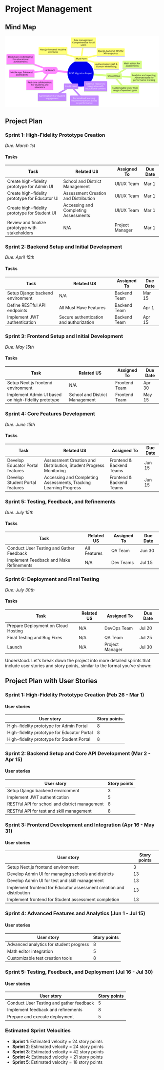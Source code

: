 # Project Management
## Mind Map

![MindMap](https://github.com/rahuluniv/EduBest/blob/main/images/mindmap.png)

## Project Plan

### Sprint 1: High-Fidelity Prototype Creation

_Due: March 1st_

#### Tasks

| **Task**                                      | **Related US**                        | **Assigned To** | **Due Date** |
| --------------------------------------------- | ------------------------------------- | --------------- | ------------ |
| Create high-fidelity prototype for Admin UI   | School and District Management        | UI/UX Team      | Mar 1        |
| Create high-fidelity prototype for Educator UI| Assessment Creation and Distribution  | UI/UX Team      | Mar 1        |
| Create high-fidelity prototype for Student UI | Accessing and Completing Assessments  | UI/UX Team      | Mar 1        |
| Review and finalize prototype with stakeholders| N/A                                   | Project Manager | Mar 1        |

### Sprint 2: Backend Setup and Initial Development

_Due: April 15th_

#### Tasks

| **Task**                                      | **Related US**                        | **Assigned To** | **Due Date** |
| --------------------------------------------- | ------------------------------------- | --------------- | ------------ |
| Setup Django backend environment              | N/A                                   | Backend Team    | Mar 15       |
| Define RESTful API endpoints                  | All Must Have Features                | Backend Team    | Apr 1        |
| Implement JWT authentication                  | Secure authentication and authorization | Backend Team  | Apr 15       |

### Sprint 3: Frontend Setup and Initial Development

_Due: May 15th_

#### Tasks

| **Task**                                      | **Related US**                        | **Assigned To** | **Due Date** |
| --------------------------------------------- | ------------------------------------- | --------------- | ------------ |
| Setup Next.js frontend environment            | N/A                                   | Frontend Team   | Apr 30       |
| Implement Admin UI based on high-fidelity prototype | School and District Management   | Frontend Team   | May 15       |

### Sprint 4: Core Features Development

_Due: June 15th_

#### Tasks

| **Task**                                      | **Related US**                        | **Assigned To** | **Due Date** |
| --------------------------------------------- | ------------------------------------- | --------------- | ------------ |
| Develop Educator Portal features              | Assessment Creation and Distribution, Student Progress Monitoring | Frontend & Backend Teams | Jun 15 |
| Develop Student Portal features               | Accessing and Completing Assessments, Tracking Learning Progress | Frontend & Backend Teams | Jun 15 |

### Sprint 5: Testing, Feedback, and Refinements

_Due: July 15th_

#### Tasks

| **Task**                                      | **Related US**                        | **Assigned To** | **Due Date** |
| --------------------------------------------- | ------------------------------------- | --------------- | ------------ |
| Conduct User Testing and Gather Feedback      | All Features                          | QA Team         | Jun 30       |
| Implement Feedback and Make Refinements       | N/A                                   | Dev Teams       | Jul 15       |

### Sprint 6: Deployment and Final Testing

_Due: July 30th_

#### Tasks

| **Task**                                      | **Related US**                        | **Assigned To** | **Due Date** |
| --------------------------------------------- | ------------------------------------- | --------------- | ------------ |
| Prepare Deployment on Cloud Hosting           | N/A                                   | DevOps Team     | Jul 20       |
| Final Testing and Bug Fixes                   | N/A                                   | QA Team         | Jul 25       |
| Launch                                         | N/A                                   | Project Manager | Jul 30       |

Understood. Let's break down the project into more detailed sprints that include user stories and story points, similar to the format you've shown:

## Project Plan with User Stories

### Sprint 1: High-Fidelity Prototype Creation (Feb 26 - Mar 1)

#### User stories

| **User story**                               | **Story points** |
| -------------------------------------------- | ---------------- |
| High-fidelity prototype for Admin Portal     | 8                |
| High-fidelity prototype for Educator Portal  | 8                |
| High-fidelity prototype for Student Portal   | 8                |

### Sprint 2: Backend Setup and Core API Development (Mar 2 - Apr 15)

#### User stories

| **User story**                               | **Story points** |
| -------------------------------------------- | ---------------- |
| Setup Django backend environment             | 3                |
| Implement JWT authentication                 | 5                |
| RESTful API for school and district management | 8              |
| RESTful API for test and skill management    | 8                |

### Sprint 3: Frontend Development and Integration (Apr 16 - May 31)

#### User stories

| **User story**                               | **Story points** |
| -------------------------------------------- | ---------------- |
| Setup Next.js frontend environment           | 3                |
| Develop Admin UI for managing schools and districts | 13         |
| Develop Admin UI for test and skill management | 13             |
| Implement frontend for Educator assessment creation and distribution | 13 |
| Implement frontend for Student assessment completion | 13          |

### Sprint 4: Advanced Features and Analytics (Jun 1 - Jul 15)

#### User stories

| **User story**                               | **Story points** |
| -------------------------------------------- | ---------------- |
| Advanced analytics for student progress      | 8                |
| Math editor integration                      | 5                |
| Customizable test creation tools             | 8                |

### Sprint 5: Testing, Feedback, and Deployment (Jul 16 - Jul 30)

#### User stories

| **User story**                               | **Story points** |
| -------------------------------------------- | ---------------- |
| Conduct User Testing and gather feedback     | 5                |
| Implement feedback and refinements           | 8                |
| Prepare and execute deployment               | 5                |

### Estimated Sprint Velocities

- **Sprint 1**: Estimated velocity = 24 story points
- **Sprint 2**: Estimated velocity = 24 story points
- **Sprint 3**: Estimated velocity = 42 story points
- **Sprint 4**: Estimated velocity = 21 story points
- **Sprint 5**: Estimated velocity = 18 story points

